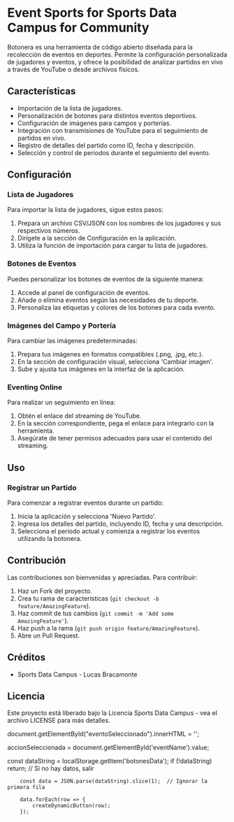 
# Event Sports for Sports Data Campus for Community

Botonera es una herramienta de código abierto diseñada para la recolección de eventos en deportes. Permite la configuración personalizada de jugadores y eventos, y ofrece la posibilidad de analizar partidos en vivo a través de YouTube o desde archivos físicos.

## Características

- Importación de la lista de jugadores.
- Personalización de botones para distintos eventos deportivos.
- Configuración de imágenes para campos y porterías.
- Integración con transmisiones de YouTube para el seguimiento de partidos en vivo.
- Registro de detalles del partido como ID, fecha y descripción.
- Selección y control de periodos durante el seguimiento del evento.

## Configuración

### Lista de Jugadores

Para importar la lista de jugadores, sigue estos pasos:

1. Prepara un archivo CSV/JSON con los nombres de los jugadores y sus respectivos números.
2. Dirígete a la sección de Configuración en la aplicación.
3. Utiliza la función de importación para cargar tu lista de jugadores.

### Botones de Eventos

Puedes personalizar los botones de eventos de la siguiente manera:

1. Accede al panel de configuración de eventos.
2. Añade o elimina eventos según las necesidades de tu deporte.
3. Personaliza las etiquetas y colores de los botones para cada evento.

### Imágenes del Campo y Portería

Para cambiar las imágenes predeterminadas:

1. Prepara tus imágenes en formatos compatibles (.png, .jpg, etc.).
2. En la sección de configuración visual, selecciona 'Cambiar imagen'.
3. Sube y ajusta tus imágenes en la interfaz de la aplicación.

### Eventing Online

Para realizar un seguimiento en línea:

1. Obtén el enlace del streaming de YouTube.
2. En la sección correspondiente, pega el enlace para integrarlo con la herramienta.
3. Asegúrate de tener permisos adecuados para usar el contenido del streaming.

## Uso

### Registrar un Partido

Para comenzar a registrar eventos durante un partido:

1. Inicia la aplicación y selecciona 'Nuevo Partido'.
2. Ingresa los detalles del partido, incluyendo ID, fecha y una descripción.
3. Selecciona el periodo actual y comienza a registrar los eventos utilizando la botonera.

## Contribución

Las contribuciones son bienvenidas y apreciadas. Para contribuir:

1. Haz un Fork del proyecto.
2. Crea tu rama de características (`git checkout -b feature/AmazingFeature`).
3. Haz commit de tus cambios (`git commit -m 'Add some AmazingFeature'`).
4. Haz push a la rama (`git push origin feature/AmazingFeature`).
5. Abre un Pull Request.

## Créditos

- Sports Data Campus - Lucas Bracamonte

## Licencia

Este proyecto está liberado bajo la Licencia Sports Data Campus - vea el archivo LICENSE para más detalles.

document.getElementById("eventoSeleccionado").innerHTML = '';

accionSeleccionada = document.getElementById('eventName').value;

const dataString = localStorage.getItem('botonesData');
        if (!dataString) return;  // Si no hay datos, salir

        const data = JSON.parse(dataString).slice(1);  // Ignorar la primera fila

        data.forEach(row => {
            createDynamicButton(row);
        });
